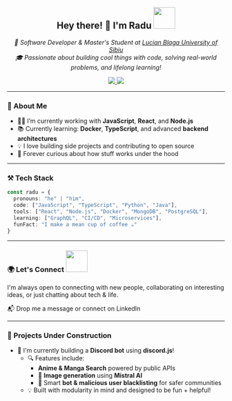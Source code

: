 <h2 align="center">Hey there! 👋 I'm Radu <img src="https://media.giphy.com/media/mGcNjsfWAjY5AEZNw6/giphy.gif" width="50"></h2>

<p align="center">
  <em>
    🚀 Software Developer & Master's Student at <a href="https://www.ulbsibiu.ro/en/">Lucian Blaga University of Sibiu</a><br>
    🎓 Passionate about building cool things with code, solving real-world problems, and lifelong learning!
  </em>
</p>

<p align="center">
  <a href="https://www.linkedin.com/in/radu-moldovan-b57510196/">
    <img src="https://img.shields.io/badge/-Radu Moldovan-blue?style=flat-square&logo=Linkedin&logoColor=white" />
  </a>
  <a href="https://github.com/rmoldo">
    <img src="https://img.shields.io/github/followers/rmoldo?label=Follow&style=social" />
  </a>
</p>

---

### 🧠 About Me

- 🧑‍💻 I’m currently working with **JavaScript**, **React**, and **Node.js**
- 📚 Currently learning: **Docker**, **TypeScript**, and advanced **backend architectures**
- 💡 I love building side projects and contributing to open source
- 🌱 Forever curious about how stuff works under the hood

---

### ⚒️ Tech Stack

```ts
const radu = {
  pronouns: "he" | "him",
  code: ["JavaScript", "TypeScript", "Python", "Java"],
  tools: ["React", "Node.js", "Docker", "MongoDB", "PostgreSQL"],
  learning: ["GraphQL", "CI/CD", "Microservices"],
  funFact: "I make a mean cup of coffee ☕"
}
```

---
 
### 🌍 Let's Connect <img src="https://media.giphy.com/media/LnQjpWaON8nhr21vNW/giphy.gif" width="50">

I'm always open to connecting with new people, collaborating on interesting ideas, or just chatting about tech & life.

📬 Drop me a message or connect on LinkedIn

---

### 🔧 Projects Under Construction

- 🤖 I'm currently building a **Discord bot** using **discord.js**!
  - 🔍 Features include:
    - **Anime & Manga Search** powered by public APIs
    - 🧠 **Image generation** using **Mistral AI**
    - 🚫 Smart **bot & malicious user blacklisting** for safer communities
  - 💡 Built with modularity in mind and designed to be fun + helpful!

